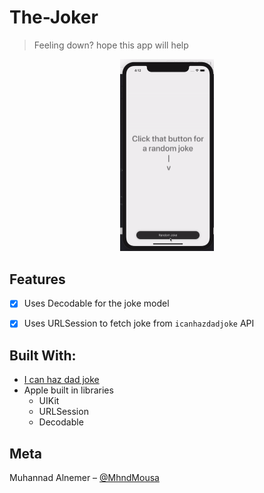 # The-Joker

> Feeling down? hope this app will help

<p align = "center">
<img width = "150px" src="./Assets/1.gif"/>
</p>


## Features

- [x] Uses Decodable for the joke model
- [x] Uses URLSession to fetch joke from `icanhazdadjoke` API 


## Built With:

* [I can haz dad joke](http://icanhazdadjoke.com)
* Apple built in libraries
    * UIKit
    * URLSession
    * Decodable    


## Meta

Muhannad Alnemer – [@MhndMousa](https://twitter.com/mhndmousa)
